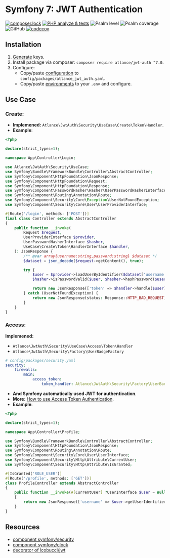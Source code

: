 Symfony 7: JWT Authentication
==============
[![composer.lock](http://poser.pugx.org/phpunit/phpunit/composerlock)](https://packagist.org/packages/phpunit/phpunit)
[![PHP analyze & tests](https://github.com/atlance/jwt-auth/actions/workflows/php-analyze.yml/badge.svg)](https://github.com/atlance/jwt-auth/actions/workflows/php-analyze.yml)
![Psalm level](https://shepherd.dev/github/atlance/jwt-auth/level.svg)
![Psalm coverage](https://shepherd.dev/github/atlance/jwt-auth/coverage.svg)
![GitHub](https://img.shields.io/badge/PHPStan-level%20max-brightgreen.svg?style=flat)
[![codecov](https://codecov.io/gh/atlance/jwt-auth/graph/badge.svg?token=EV9EVMTRTL)](https://codecov.io/gh/atlance/jwt-auth)

## Installation

1. <a href="/docs/generate_keys.md" target="_blank">Generate</a> keys.
2. Install package via composer: `composer require atlance/jwt-auth ^7.0`.
3. Configure:
   - Copy/paste <a href="/src/Resources/config/atlance_jwt_auth.yaml" target="_blank">configuration</a> to 
     `config/packages/atlance_jwt_auth.yaml`.
   - Copy/paste <a href="/.env.dist" target="_blank">environments</a> to your `.env` and configure.

## Use Case

### Create:
- **Implemened:** `Atlance\JwtAuth\Security\UseCase\Create\Token\Handler`.
- **Example**:
```php
<?php

declare(strict_types=1);

namespace App\Controller\Login;

use Atlance\JwtAuth\Security\UseCase;
use Symfony\Bundle\FrameworkBundle\Controller\AbstractController;
use Symfony\Component\HttpFoundation\JsonResponse;
use Symfony\Component\HttpFoundation\Request;
use Symfony\Component\HttpFoundation\Response;
use Symfony\Component\PasswordHasher\Hasher\UserPasswordHasherInterface;
use Symfony\Component\Routing\Annotation\Route;
use Symfony\Component\Security\Core\Exception\UserNotFoundException;
use Symfony\Component\Security\Core\User\UserProviderInterface;

#[Route('/login', methods: ['POST'])]
final class Controller extends AbstractController
{
    public function __invoke(
        Request $request,
        UserProviderInterface $provider,
        UserPasswordHasherInterface $hasher,
        UseCase\Create\Token\HandlerInterface $handler,
    ): JsonResponse {
        /** @var array{username:string,password:string} $dataset */
        $dataset = json_decode($request->getContent(), true);

        try {
            $user = $provider->loadUserByIdentifier($dataset['username']);
            $hasher->isPasswordValid($user, $hasher->hashPassword($user, $dataset['password']));

            return new JsonResponse(['token' => $handler->handle($user)]);
        } catch (UserNotFoundException) {
            return new JsonResponse(status: Response::HTTP_BAD_REQUEST);
        }
    }
}
```

### Access:
**Implemened:**
- `Atlance\JwtAuth\Security\UseCase\Access\Token\Handler`
- `Atlance\JwtAuth\Security\Factory\UserBadgeFactory`

```yaml
# config/packages/security.yaml
security:
    firewalls:
        main:
            access_token:
                token_handler: Atlance\JwtAuth\Security\Factory\UserBadgeFactory
```
- **And Symfony automatically used JWT for authentication**.
- **More:** <a href="https://symfony.com/doc/7.1/security/access_token.html" target="_blank">How to use Access Token 
  Authentication</a>.
- **Example**:
```php
<?php

declare(strict_types=1);

namespace App\Controller\Profile;

use Symfony\Bundle\FrameworkBundle\Controller\AbstractController;
use Symfony\Component\HttpFoundation\JsonResponse;
use Symfony\Component\Routing\Annotation\Route;
use Symfony\Component\Security\Core\User\UserInterface;
use Symfony\Component\Security\Http\Attribute\CurrentUser;
use Symfony\Component\Security\Http\Attribute\IsGranted;

#[IsGranted('ROLE_USER')]
#[Route('/profile', methods: ['GET'])]
class ProfileController extends AbstractController
{
    public function __invoke(#[CurrentUser] ?UserInterface $user = null): JsonResponse
    {
        return new JsonResponse(['username' => $user->getUserIdentifier()]);
    }
}
```

Resources
---------
* [component symfony/security](https://github.com/symfony/security-bundle/tree/7.0)
* [component symfony/clock](https://github.com/symfony/clock/tree/7.0)
* [decorator of lcobucci/jwt](https://github.com/atlance/jwt-core)

